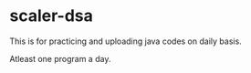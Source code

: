 # scaler-dsa

This is for practicing and uploading java codes on daily basis.

Atleast one program a day.
